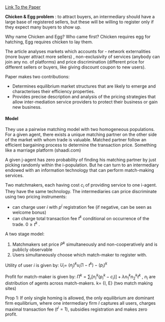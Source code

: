 [Link To the Paper](https://doi.org/10.2307/1593720)

**Chicken & Egg problem** : to attract buyers, an intermediary should have a large
base of registered sellers, but these will be willing to register only if they expect many buyers to
show up.

Why name Chicken and Egg? Who came first? Chicken requires egg for hatching, Egg requires chicken to lay them.

The article analyses markets which accounts for - network externalities (more buyer attract more sellers) , non-exclusivity of services (anybody can join any no. of platforms) and price discrimination (different price for different sellers or buyers, like giving discount coupon to new users).

Paper makes two contributions: 
- Determines equilibrium market structures that are likely to emerge and characterises their efficiency properties. 
- Provides precise description and analysis of the pricing strategies that allow inter-mediation service providers to protect their business or gain new business. 

#### Model

They use a pairwise matching model with two homogeneous populations. For a given agent, there exists a unique matching partner on the other side of the market with whom trade is valuable. Matched partner follow an efficient bargaining process to determine the transaction price.  Something like a marriage platform (shaadi.com) 

A given j-agent has zero probability of finding his matching partner by just picking randomly within the i-population. But he can turn to an intermediary endowed with an information technology that can perform match-making services. 

Two matchmakers, each having cost $c_i$ of providing service to one i-agent. They have the same technology. The intermediaries can price discriminate using two pricing instruments:

- can charge user *i* with $p^i$ registration fee (if negative, can be seen as welcome bonus)
- can charge total transaction fee $t^k$ conditional on occurrence of the trade. $0 \geq t^k$ .

A two stage model: 
1. Matchmakers set price $P^k$ simultaneously and non-cooperatively and is publicly observable
2. Users simultaneously choose which match-maker to register with.  

Utility of user *i* is given by: $U_i$= $(n_j)^k u_i (1-t^k) - (p_i)^k$ 

Profit for match-maker is given by:  $\Pi^k = \sum_i \left[ n_i^k (p_i^k - c_i) \right] + \lambda n_1^k n_2^k t^k$ , $n_i$ are distribution of agents across match-makers. k= {I, E} (two match making sites)

Prop 1: If only single homing is allowed, the only equilibrium are dominant firm equilibrium, where one intermediary firm *I* captures all users, charges maximal transaction fee ($t^i=1$), subsidies registration and makes zero profit. 
